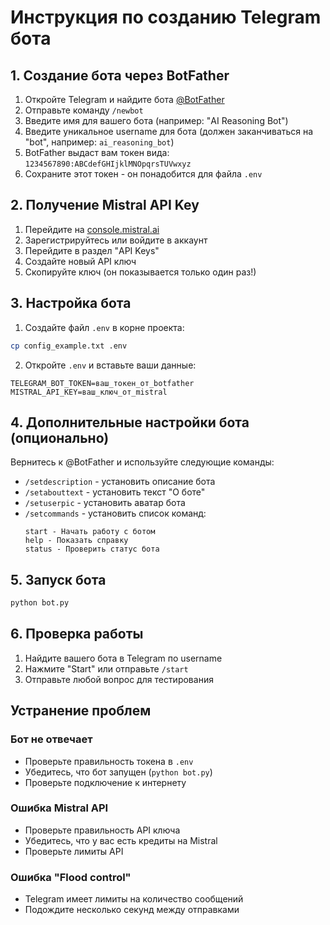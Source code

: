 # Инструкция по созданию Telegram бота

## 1. Создание бота через BotFather

1. Откройте Telegram и найдите бота [@BotFather](https://t.me/botfather)
2. Отправьте команду `/newbot`
3. Введите имя для вашего бота (например: "AI Reasoning Bot")
4. Введите уникальное username для бота (должен заканчиваться на "bot", например: `ai_reasoning_bot`)
5. BotFather выдаст вам токен вида: `1234567890:ABCdefGHIjklMNOpqrsTUVwxyz`
6. Сохраните этот токен - он понадобится для файла `.env`

## 2. Получение Mistral API Key

1. Перейдите на [console.mistral.ai](https://console.mistral.ai/)
2. Зарегистрируйтесь или войдите в аккаунт
3. Перейдите в раздел "API Keys"
4. Создайте новый API ключ
5. Скопируйте ключ (он показывается только один раз!)

## 3. Настройка бота

1. Создайте файл `.env` в корне проекта:
```bash
cp config_example.txt .env
```

2. Откройте `.env` и вставьте ваши данные:
```
TELEGRAM_BOT_TOKEN=ваш_токен_от_botfather
MISTRAL_API_KEY=ваш_ключ_от_mistral
```

## 4. Дополнительные настройки бота (опционально)

Вернитесь к @BotFather и используйте следующие команды:

- `/setdescription` - установить описание бота
- `/setabouttext` - установить текст "О боте"
- `/setuserpic` - установить аватар бота
- `/setcommands` - установить список команд:
  ```
  start - Начать работу с ботом
  help - Показать справку
  status - Проверить статус бота
  ```

## 5. Запуск бота

```bash
python bot.py
```

## 6. Проверка работы

1. Найдите вашего бота в Telegram по username
2. Нажмите "Start" или отправьте `/start`
3. Отправьте любой вопрос для тестирования

## Устранение проблем

### Бот не отвечает
- Проверьте правильность токена в `.env`
- Убедитесь, что бот запущен (`python bot.py`)
- Проверьте подключение к интернету

### Ошибка Mistral API
- Проверьте правильность API ключа
- Убедитесь, что у вас есть кредиты на Mistral
- Проверьте лимиты API

### Ошибка "Flood control"
- Telegram имеет лимиты на количество сообщений
- Подождите несколько секунд между отправками 